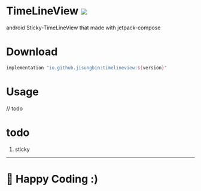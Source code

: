 # TimeLineView [![](https://img.shields.io/maven-metadata/v.svg?label=Maven%20Central&metadataUrl=https%3A%2F%2Frepo1.maven.org%2Fmaven2%2Fio%2Fgithub%2Fjisungbin%2Ftimelineview%2Fmaven-metadata.xml)](https://search.maven.org/artifact/io.github.jisungbin/timelineview)
android Sticky-TimeLineView that made with jetpack-compose

# Download
```groovy
implementation "io.github.jisungbin:timelineview:${version}"
```

# Usage
// todo

# todo
1. sticky

---

# 🤗 Happy Coding :)
